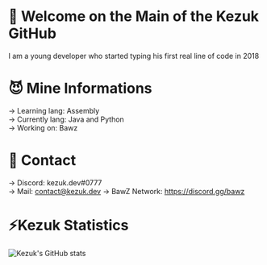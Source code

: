 # 💼 Welcome on the Main of the Kezuk GitHub
I am a young developer who started typing his first real line of code in 2018

# 😈 Mine Informations
 -> Learning lang: Assembly\
 -> Currently lang: Java and Python\
 -> Working on: Bawz

# 🤖 Contact
 -> Discord: kezuk.dev#0777\
 -> Mail: contact@kezuk.dev
 -> BawZ Network: https://discord.gg/bawz
 
 # ⚡️Kezuk Statistics
![Kezuk's GitHub stats](https://github-readme-stats.vercel.app/api?username=kezukdev&count_private=true)
